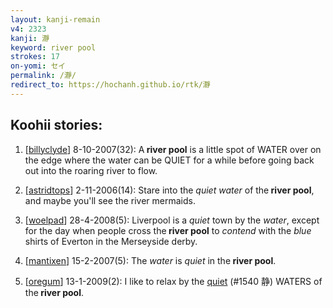 ```yaml
---
layout: kanji-remain
v4: 2323
kanji: 瀞
keyword: river pool
strokes: 17
on-yomi: セイ
permalink: /瀞/
redirect_to: https://hochanh.github.io/rtk/瀞
---
```


## Koohii stories: 

1) [<a href="http://kanji.koohii.com/profile/billyclyde">billyclyde</a>] 8-10-2007(32): A<strong> river pool</strong> is a little spot of WATER over on the edge where the water can be QUIET for a while before going back out into the roaring river to flow.

2) [<a href="http://kanji.koohii.com/profile/astridtops">astridtops</a>] 2-11-2006(14): Stare into the <em>quiet water</em> of the<strong> river pool</strong>, and maybe you&#039;ll see the river mermaids.

3) [<a href="http://kanji.koohii.com/profile/woelpad">woelpad</a>] 28-4-2008(5): Liverpool is a <em>quiet</em> town by the <em>water</em>, except for the day when people cross the<strong> river pool</strong> to <em>contend</em> with the <em>blue</em> shirts of Everton in the Merseyside derby.

4) [<a href="http://kanji.koohii.com/profile/mantixen">mantixen</a>] 15-2-2007(5): The <em>water</em> is <em>quiet</em> in the<strong> river pool</strong>.

5) [<a href="http://kanji.koohii.com/profile/oregum">oregum</a>] 13-1-2009(2): I like to relax by the <a href="../v4/1540.html">quiet</a> (#1540 静) WATERS of the<strong> river pool</strong>.

